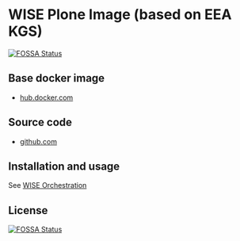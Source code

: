 # WISE Plone Image (based on EEA KGS)
[![FOSSA Status](https://app.fossa.io/api/projects/git%2Bgithub.com%2Feea%2Feea.docker.plone-wise.svg?type=shield)](https://app.fossa.io/projects/git%2Bgithub.com%2Feea%2Feea.docker.plone-wise?ref=badge_shield)


## Base docker image

 - [hub.docker.com](https://hub.docker.com/r/eeacms/plone-wise)

## Source code

  - [github.com](http://github.com/eea/eea.docker.plone-wise)

## Installation and usage

See [WISE Orchestration](https://github.com/eea/eea.docker.wise)


## License
[![FOSSA Status](https://app.fossa.io/api/projects/git%2Bgithub.com%2Feea%2Feea.docker.plone-wise.svg?type=large)](https://app.fossa.io/projects/git%2Bgithub.com%2Feea%2Feea.docker.plone-wise?ref=badge_large)